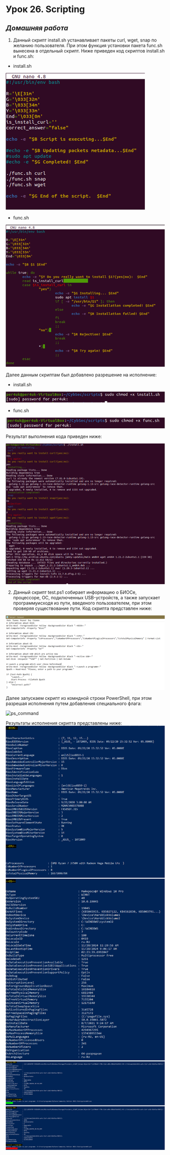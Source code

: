# Урок 26. Scripting  

 ## ***Домашняя работа*** ##  
 1) Данный скрипт install.sh устанавливает пакеты curl, wget, snap по желанию пользователя. При этом функция установки пакета func.sh вынесена в отдельный скрипт. Ниже приведен код скриптов install.sh и func.sh:  
* install.sh  
  
![install](images/install.png)  

* func.sh

![func](images/func.png)  

Далее данным скриптам был добавлено разрешение на исполнение:  
* install.sh  
  
![install_chmod](images/chmod_install.png)  

* func.sh

![func_chmod](images/chmod_func.png)  

Результат выполнения кода приведен ниже:

![result](images/script.png)  

2) Данный скрипт test.ps1 собирает информацию о БИОСе, процессоре, ОС, подключенных USB-устройств, а также запускает программуисходя из пути, введеного пользователем, при этом проверяя существование пути.
Код скрипта представлен ниже:

![ps_script](images/ps_script.png) 

Далее запускаем скрипт из комндной строки PowerShell, при этом разрешая исполнения путем добавления специального флага:  

![ps_command](images/ps_command.png)  

Результаты исполнения скрипта представлены ниже:  
![result1](images/result1.png)  
![result2](images/result2.png)  
![result3](images/result3.png)
![result4](images/result4.png)
